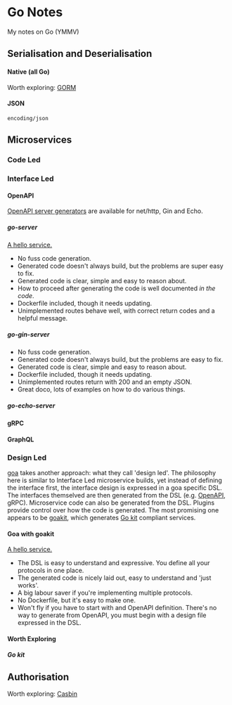 # Go Notes

My notes on Go (YMMV)

## Serialisation and Deserialisation

#### Native (all Go)

Worth exploring: [GORM](https://gorm.io/index.html)

#### JSON

`encoding/json`

## Microservices

### Code Led

### Interface Led

#### OpenAPI

[OpenAPI server generators](https://openapi-generator.tech/docs/generators) are available for net/http, Gin and Echo.

##### go-server

[A hello service.](https://github.com/psvehla/hello-http)

- No fuss code generation.
- Generated code doesn't always build, but the problems are super easy to fix.
- Generated code is clear, simple and easy to reason about.
- How to proceed after generating the code is well documented *in the code*.
- Dockerfile included, though it needs updating.
- Unimplemented routes behave well, with correct return codes and a helpful message.

##### go-gin-server

- No fuss code generation.
- Generated code doesn't always build, but the problems are easy to fix.
- Generated code is clear, simple and easy to reason about.
- Dockerfile included, though it needs updating.
- Unimplemented routes return with 200 and an empty JSON.
- Great doco, lots of examples on how to do various things.

##### go-echo-server

#### gRPC

#### GraphQL

### Design Led

[goa](https://goa.design/) takes another approach: what they call 'design led'. The philosophy here is similar to Interface Led microservice builds, yet instead of defining the interface first, the interface design is expressed in a goa specific DSL. The interfaces themselved are then generated from the DSL (e.g. [OpenAPI](https://goa.design/v1/reference/goa/codegen/generator/), gRPC). Microservice code can also be generated from the DSL. Plugins provide control over how the code is generated. The most promising one appears to be [goakit](https://github.com/goadesign/plugins/tree/v3/goakit), which generates [Go kit](https://gokit.io/) compliant services.

#### Goa with goakit

[A hello service.](https://github.com/psvehla/hello-goakit)

- The DSL is easy to understand and expressive. You define all your protocols in one place.
- The generated code is nicely laid out, easy to understand and 'just works'.
- A big labour saver if you're implementing multiple protocols.
- No Dockerfile, but it's easy to make one.
- Won't fly if you have to start with and OpenAPI definition. There's no way to generate from OpenAPI, you must begin with a design file expressed in the DSL.

#### Worth Exploring

##### Go kit

## Authorisation

Worth exploring: [Casbin](https://github.com/casbin/casbin)
